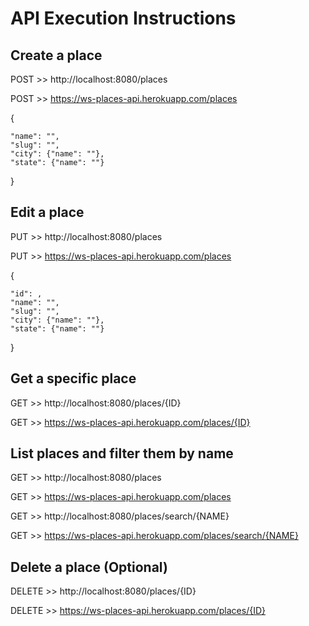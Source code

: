 
# API Execution Instructions

## Create a place
POST >> http://localhost:8080/places

POST >> https://ws-places-api.herokuapp.com/places

{

	"name": "",
	"slug": "",
	"city": {"name": ""},
	"state": {"name": ""}
		
}

## Edit a place
PUT >> http://localhost:8080/places

PUT >> https://ws-places-api.herokuapp.com/places

{

	"id": ,
	"name": "",
	"slug": "",
	"city": {"name": ""},
	"state": {"name": ""}
		
}

## Get a specific place
GET >> http://localhost:8080/places/{ID}

GET >> https://ws-places-api.herokuapp.com/places/{ID}

## List places and filter them by name
GET >> http://localhost:8080/places

GET >> https://ws-places-api.herokuapp.com/places

GET >> http://localhost:8080/places/search/{NAME}

GET >> https://ws-places-api.herokuapp.com/places/search/{NAME}

## Delete a place (Optional)
DELETE >> http://localhost:8080/places/{ID}

DELETE >> https://ws-places-api.herokuapp.com/places/{ID}
